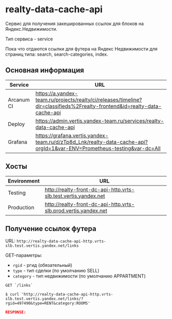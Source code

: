 # realty-data-cache-api

Сервис для получения закешированных ссылок для блоков на Яндекс.Недвижимости.

Тип сервиса - service 

Пока что отдаются ссылки для футера на Яндекс Недвижимости для страниц типа: search, search-categories, index.

## Основная информация
| Service | URL |
|---|---|
| Arcanum CI | https://a.yandex-team.ru/projects/realty/ci/releases/timeline?dir=classifieds%2Frealty-frontend&id=realty-data-cache-api |
| Deploy | https://admin.vertis.yandex-team.ru/services/realty-data-cache-api |
| Grafana | https://grafana.vertis.yandex-team.ru/d/zTp8d_Lnk/realty-data-cache-api?orgId=1&var-ENV=Prometheus-testing&var-dc=All |

## Хосты

| Environment | URL |
|---|---|
| Testing | http://realty-front-dc-api-http.vrts-slb.test.vertis.yandex.net |
| Production | http://realty-front-dc-api-http.vrts-slb.prod.vertis.yandex.net |

## Получение ссылок футера

URL: `http://realty-data-cache-api-http.vrts-slb.test.vertis.yandex.net/links`

GET-параметры:
* `rgid` - ргид (обязательный)
* `type` - тип сделки (по умолчанию SELL)
* `category` - тип недвижимости (по умолчанию APPARTMENT)

```
GET `/links`

$ curl 'http://realty-data-cache-api-http.vrts-slb.test.vertis.yandex.net/links/?rgid=497490&type=RENT&category:ROOMS'
```

```json
RESPONSE:



```
